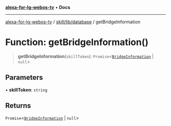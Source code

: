 [**alexa-for-lg-webos-tv**](../../../../README.md) • **Docs**

***

[alexa-for-lg-webos-tv](../../../../modules.md) / [skill/lib/database](../README.md) / getBridgeInformation

# Function: getBridgeInformation()

> **getBridgeInformation**(`skillToken`): `Promise`\<[`BridgeInformation`](../type-aliases/BridgeInformation.md) \| `null`\>

## Parameters

• **skillToken**: `string`

## Returns

`Promise`\<[`BridgeInformation`](../type-aliases/BridgeInformation.md) \| `null`\>
